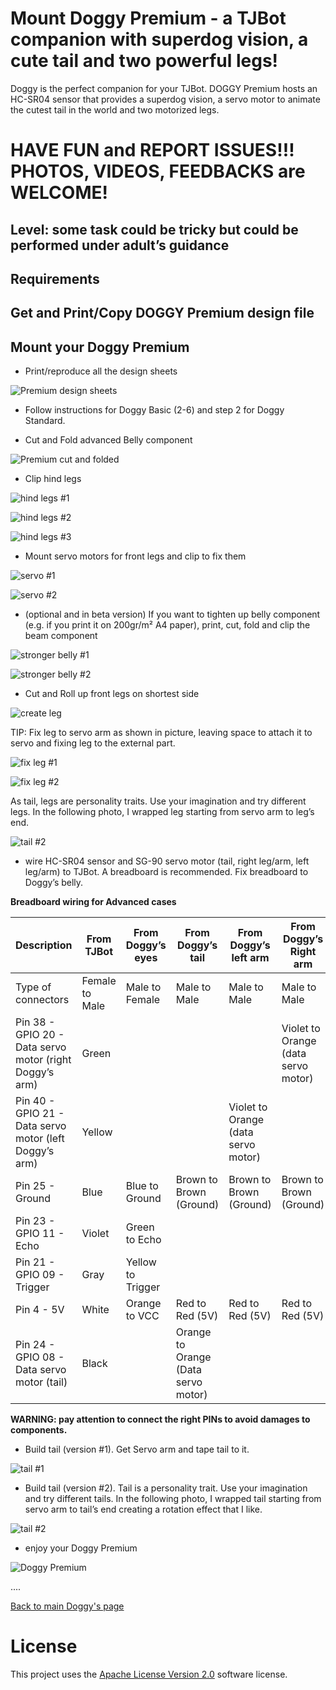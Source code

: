 # Mount Doggy Premium - a TJBot companion with superdog vision, a cute tail and two powerful legs!

Doggy is the perfect companion for your TJBot. DOGGY Premium hosts an HC-SR04 sensor that provides a superdog vision, a servo motor to animate the cutest tail in the world and two motorized legs.

# HAVE FUN and REPORT ISSUES!!! PHOTOS, VIDEOS, FEEDBACKS are WELCOME!

## Level: some task could be tricky but could be performed under adult’s guidance

## Requirements

## Get and Print/Copy DOGGY Premium design file

## Mount your Doggy Premium

* Print/reproduce all the design sheets

![Premium design sheets](https://github.com/fmanclossi/TJBot-playbook/blob/master/examples/Doggy/Media/DoggyReduced/01.Doggy%20printed%20sheets.jpg)
 
* Follow instructions for Doggy Basic (2-6) and step 2 for Doggy Standard.

* Cut and Fold advanced Belly component

![Premium cut and folded](https://github.com/fmanclossi/TJBot-playbook/blob/master/examples/Doggy/Media/DoggyReduced/13.Doggy%20Advanced%20cutted%20and%20folded.jpg)
 
* Clip hind legs

![hind legs #1](https://github.com/fmanclossi/TJBot-playbook/blob/master/examples/Doggy/Media/DoggyReduced/14.Doggy%20-%20stappling%20hind%20legs%20-%20detail.jpg)

![hind legs #2](https://github.com/fmanclossi/TJBot-playbook/blob/master/examples/Doggy/Media/DoggyReduced/15.Doggy%20-%20Stappling%20hind%20legs.jpg)

![hind legs #3](https://github.com/fmanclossi/TJBot-playbook/blob/master/examples/Doggy/Media/DoggyReduced/16.Doggy%20-%20stapple%20hind%20legs.jpg)
   
* Mount servo motors for front legs and clip to fix them

![servo #1](https://github.com/fmanclossi/TJBot-playbook/blob/master/examples/Doggy/Media/DoggyReduced/17.Doggy%20-%20mount%20servo%20motors.jpg)

![servo #2](https://github.com/fmanclossi/TJBot-playbook/blob/master/examples/Doggy/Media/DoggyReduced/18.Doggy%20-%20servo%20position1.jpg)
 
* (optional and in beta version) If you want to tighten up belly component (e.g. if you print it on 200gr/m² A4 paper), print, cut, fold and clip the beam component

![stronger belly #1](https://github.com/fmanclossi/TJBot-playbook/blob/master/examples/Doggy/Media/DoggyReduced/19.Doggy%20-%20Beta%20-%20component%20for%20stronger%20belly.jpg)

![stronger belly #2](https://github.com/fmanclossi/TJBot-playbook/blob/master/examples/Doggy/Media/DoggyReduced/20.Doggy%20-%20beta%20-%20make%20a%20stronger%20belly.jpg)
  
* Cut and Roll up front legs on shortest side

![create leg](https://github.com/fmanclossi/TJBot-playbook/blob/master/examples/Doggy/Media/DoggyReduced/21.Doggy%20roll%20up%20legs.jpg)
 
TIP: Fix leg to servo arm as shown in picture, leaving space to attach it to servo and fixing leg to the external part.

![fix leg #1](https://github.com/fmanclossi/TJBot-playbook/blob/master/examples/Doggy/Media/DoggyReduced/22.Doggy%20how%20to%20create%20leg.jpg)

![fix leg #2](https://github.com/fmanclossi/TJBot-playbook/blob/master/examples/Doggy/Media/DoggyReduced/23.Doggy%20how%20to%20fix%20leg.jpg)
  

As tail, legs are personality traits. Use your imagination and try different legs. In the following photo, I wrapped leg starting from servo arm to leg’s end.

![tail #2](https://github.com/fmanclossi/TJBot-playbook/blob/master/examples/Doggy/Media/DoggyReduced/25.Doggy%20tail%20version2.jpg)

* wire HC-SR04 sensor and SG-90 servo motor (tail, right leg/arm, left leg/arm) to TJBot. A breadboard is recommended. Fix breadboard to Doggy’s belly.

**Breadboard wiring for Advanced cases**

Description | From TJBot | From Doggy’s eyes | From Doggy’s tail | From Doggy’s left arm | From Doggy’s Right arm
----------- | -------- | ----------------- | ----------------- | --------------------- | ----------------------
Type of connectors | Female to Male | Male to Female | Male to Male | Male to Male | Male to Male
Pin 38 - GPIO 20 - Data servo motor (right Doggy’s arm) | Green |  |  |  | Violet to Orange (data servo motor)
Pin 40 - GPIO 21 - Data servo motor (left Doggy’s arm) | Yellow |  |  | Violet to Orange (data servo motor)	 | 
Pin 25 - Ground | Blue | Blue to Ground | Brown to Brown (Ground) | Brown to Brown (Ground) | Brown to Brown (Ground)
Pin 23 - GPIO 11 - Echo | Violet | Green to Echo |  |  | 
Pin 21 - GPIO 09 - Trigger | Gray | Yellow to Trigger |  | 	 | 
Pin 4 - 5V | White | Orange to VCC | Red to Red (5V) | Red to Red (5V) | Red to Red (5V)
Pin 24 - GPIO 08 - Data servo motor (tail) | Black |  | Orange to Orange (Data servo motor) |  | 

**WARNING: pay attention to connect the right PINs to avoid damages to components.**

* Build tail (version #1). Get Servo arm and tape tail to it.

![tail #1](https://github.com/fmanclossi/TJBot-playbook/blob/master/examples/Doggy/Media/DoggyReduced/24.Doggy%20Tail%20version%201.jpg)

* Build tail (version #2). Tail is a personality trait. Use your imagination and try different tails. In the following photo, I wrapped tail starting from servo arm to tail’s end creating a rotation effect that I like.

![tail #2](https://github.com/fmanclossi/TJBot-playbook/blob/master/examples/Doggy/Media/DoggyReduced/25.Doggy%20tail%20version2.jpg)

* enjoy your Doggy Premium

![Doggy Premium](https://github.com/fmanclossi/TJBot-playbook/blob/master/examples/Doggy/Media/DoggyReduced/26.Doggy_standing%20up.jpg)


....

[Back to main Doggy's page](https://github.com/fmanclossi/TJBot-playbook/tree/master/examples/Doggy)


# License  
This project uses the [Apache License Version 2.0](../../LICENSE) software license.  
